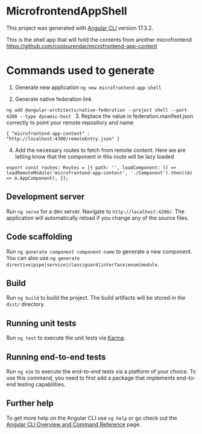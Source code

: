 # MicrofrontendAppShell

This project was generated with [Angular CLI](https://github.com/angular/angular-cli) version 17.3.2.

This is the shell app that will hold the contents from another microfrontend https://github.com/coolsurendar/microfrontend-app-content

# Commands used to generate

1. Generate new application
`ng new microfrontend-app-shell`

2. Generate native federation link

`ng add @angular-architects/native-federation --project shell --port 4200 --type dynamic-host
`
3. Replace the value in federation.manifest.json correctly to point your remote repository and name

`{
    "microfrontend-app-content" : "http://localhost:4300/remoteEntry.json"
}`

4. Add the necessary routes to fetch from remote content. Here we are letting know that the component in this route will be lazy loaded  

`export const routes: Routes = [{
  path: '', loadComponent: () =>
    loadRemoteModule('microfrontend-app-content', './Component').then((m) => m.AppComponent),
}];`


## Development server

Run `ng serve` for a dev server. Navigate to `http://localhost:4200/`. The application will automatically reload if you change any of the source files.

## Code scaffolding

Run `ng generate component component-name` to generate a new component. You can also use `ng generate directive|pipe|service|class|guard|interface|enum|module`.

## Build

Run `ng build` to build the project. The build artifacts will be stored in the `dist/` directory.

## Running unit tests

Run `ng test` to execute the unit tests via [Karma](https://karma-runner.github.io).

## Running end-to-end tests

Run `ng e2e` to execute the end-to-end tests via a platform of your choice. To use this command, you need to first add a package that implements end-to-end testing capabilities.

## Further help

To get more help on the Angular CLI use `ng help` or go check out the [Angular CLI Overview and Command Reference](https://angular.io/cli) page.
